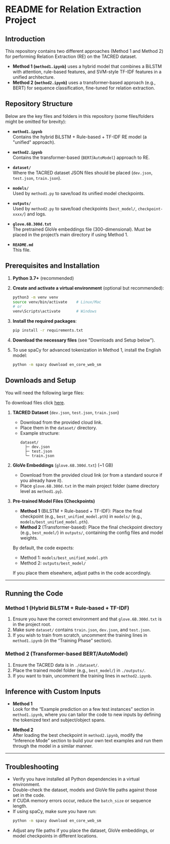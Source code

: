 # README for Relation Extraction Project

## Introduction

This repository contains two different approaches (Method 1 and Method 2) for performing Relation Extraction (RE) on the TACRED dataset.

- **Method 1 (`method1.ipynb`)** uses a hybrid model that combines a BiLSTM with attention, rule-based features, and SVM-style TF-IDF features in a unified architecture.
- **Method 2 (`method2.ipynb`)** uses a transformer-based approach (e.g., BERT) for sequence classification, fine-tuned for relation extraction.

## Repository Structure

Below are the key files and folders in this repository (some files/folders might be omitted for brevity):

- **`method1.ipynb`**  
  Contains the hybrid BiLSTM + Rule-based + TF-IDF RE model (a "unified" approach).

- **`method2.ipynb`**  
  Contains the transformer-based (`BERT`/`AutoModel`) approach to RE.

- **`dataset/`**  
  Where the TACRED dataset JSON files should be placed (`dev.json`, `test.json`, `train.json`).

- **`models/`**  
  Used by `method1.py` to save/load its unified model checkpoints.

- **`outputs/`**  
  Used by `method2.py` to save/load checkpoints (`best_model/`, `checkpoint-xxxx/`) and logs.

- **`glove.6B.300d.txt`**  
  The pretrained GloVe embeddings file (300-dimensional). Must be placed in the project’s main directory if using Method 1.

- **`README.md`**  
  This file.

## Prerequisites and Installation

1. **Python 3.7+** (recommended)

2. **Create and activate a virtual environment** (optional but recommended):

   ```bash
   python3 -m venv venv
   source venv/bin/activate    # Linux/Mac
   # or
   venv\Scripts\activate       # Windows

   ```

3. **Install the required packages**:
   ```bash
   pip install -r requirements.txt

   ```
4. **Download the necessary files** (see "Downloads and Setup below").

5. To use spaCy for advanced tokenization in Method 1, install the English model:
   ```bash
   python -m spacy download en_core_web_sm
   ```

## Downloads and Setup

You will need the following large files:

To download files click [here](https://www.dropbox.com/scl/fo/w0k1zl3c8xzn4u3miu8uu/ADVnCnBYbIl3mSLMANy5dE0?rlkey=cilyla90h0bk1gz86yaparuxd&e=1&st=qav0rtqr&dl=0).

1. **TACRED Dataset** (`dev.json`, `test.json`, `train.json`)

   - Download from the provided cloud link.
   - Place them in the `dataset/` directory.
   - Example structure:
     ```
     dataset/
       ├─ dev.json
       ├─ test.json
       └─ train.json
     ```

2. **GloVe Embeddings** (`glove.6B.300d.txt`) (~1 GB)

   - Download from the provided cloud link (or from a standard source if you already have it).
   - Place `glove.6B.300d.txt` in the main project folder (same directory level as `method1.py`).

3. **Pre-trained Model Files (Checkpoints)**

   - **Method 1** (BiLSTM + Rule-based + TF-IDF): Place the final checkpoint (e.g., `best_unified_model.pth`) in `models/` (e.g., `models/best_unified_model.pth`).
   - **Method 2** (Transformer-based): Place the final checkpoint directory (e.g., `best_model/`) in `outputs/`, containing the config files and model weights.

   By default, the code expects:

   - Method 1: `models/best_unified_model.pth`
   - Method 2: `outputs/best_model/`

   If you place them elsewhere, adjust paths in the code accordingly.

---

## Running the Code

### Method 1 (Hybrid BiLSTM + Rule-based + TF-IDF)

1. Ensure you have the correct environment and that `glove.6B.300d.txt` is in the project root.
2. Make sure `dataset/` contains `train.json`, `dev.json`, and `test.json`.
3. If you wish to train from scratch, uncomment the training lines in `method1.ipynb` (in the “Training Phase” section).

### Method 2 (Transformer-based BERT/AutoModel)

1. Ensure the TACRED data is in `./dataset/`.
2. Place the trained model folder (e.g., `best_model/`) in `./outputs/`.
3. If you want to train, uncomment the training lines in `method2.ipynb`.

## Inference with Custom Inputs

- **Method 1**  
  Look for the “Example prediction on a few test instances” section in `method1.ipynb`, where you can tailor the code to new inputs by defining the tokenized text and subject/object spans.

- **Method 2**  
  After loading the best checkpoint in `method2.ipynb`, modify the “Inference Mode” section to build your own text examples and run them through the model in a similar manner.

---

## Troubleshooting

- Verify you have installed all Python dependencies in a virtual environment.
- Double-check the dataset, models and GloVe file paths against those set in the code.
- If CUDA memory errors occur, reduce the `batch_size` or sequence length.
- If using spaCy, make sure you have run:
  ```bash
  python -m spacy download en_core_web_sm
  ```
- Adjust any file paths if you place the dataset, GloVe embeddings, or model checkpoints in different locations.
